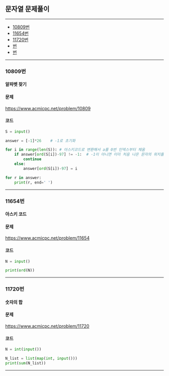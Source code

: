 ## 문자열 문제풀이
--------------------------------------------------------
- [10809번](#10809번)
- [11654번](#11654번)
- [11720번](#11720번)
- [번](#번)
- [번](#번)

----------------------------------------------------

### 10809번
#### 알파벳 찾기

#### 문제
https://www.acmicpc.net/problem/10809

#### 코드

``` python
S = input()

answer = [-1]*26    # -1로 초기화

for i in range(len(S)): # 아스키코드로 변환해서 a를 0번 인덱스부터 채움
    if answer[ord(S[i])-97] != -1:  # -1이 아니면 이미 처음 나온 문자의 위치를 담은 것이므로 continue
        continue
    else:
        answer[ord(S[i])-97] = i

for r in answer:
    print(r, end=' ')
```
----------------------------------------------------

### 11654번
#### 아스키 코드

#### 문제
https://www.acmicpc.net/problem/11654

#### 코드

``` python
N = input()

print(ord(N))
```
----------------------------------------------------

### 11720번
#### 숫자의 합

#### 문제
https://www.acmicpc.net/problem/11720

#### 코드

``` python
N = int(input())

N_list = list(map(int, input()))
print(sum(N_list))
```
----------------------------------------------------
